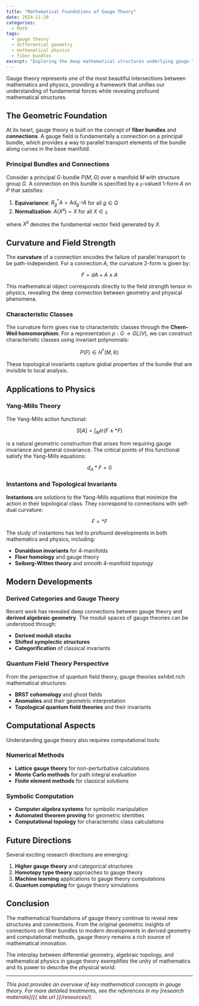 ```yaml
---
title: "Mathematical Foundations of Gauge Theory"
date: 2024-11-20
categories:
  - Math
tags:
  - gauge theory
  - differential geometry
  - mathematical physics
  - fiber bundles
excerpt: "Exploring the deep mathematical structures underlying gauge theories, from fiber bundles to characteristic classes."
---
```


Gauge theory represents one of the most beautiful intersections between mathematics and physics, providing a framework that unifies our understanding of fundamental forces while revealing profound mathematical structures.

## The Geometric Foundation

At its heart, gauge theory is built on the concept of **fiber bundles** and **connections**. A gauge field is fundamentally a connection on a principal bundle, which provides a way to parallel transport elements of the bundle along curves in the base manifold.

### Principal Bundles and Connections

Consider a principal $G$-bundle $P(M, G)$ over a manifold $M$ with structure group $G$. A connection on this bundle is specified by a $\mathfrak{g}$-valued 1-form $A$ on $P$ that satisfies:

1. **Equivariance**: $R_g^* A = \text{Ad}_{g^{-1}} A$ for all $g \in G$
2. **Normalization**: $A(X^\sharp) = X$ for all $X \in \mathfrak{g}$

where $X^\sharp$ denotes the fundamental vector field generated by $X$.

## Curvature and Field Strength

The **curvature** of a connection encodes the failure of parallel transport to be path-independent. For a connection $A$, the curvature 2-form is given by:

$$F = dA + A \wedge A$$

This mathematical object corresponds directly to the field strength tensor in physics, revealing the deep connection between geometry and physical phenomena.

### Characteristic Classes

The curvature form gives rise to characteristic classes through the **Chern-Weil homomorphism**. For a representation $\rho: G \to GL(V)$, we can construct characteristic classes using invariant polynomials:

$$P(F) \in H^*(M, \mathbb{R})$$

These topological invariants capture global properties of the bundle that are invisible to local analysis.

## Applications to Physics

### Yang-Mills Theory

The Yang-Mills action functional:

$$S[A] = \int_M \text{tr}(F \wedge *F)$$

is a natural geometric construction that arises from requiring gauge invariance and general covariance. The critical points of this functional satisfy the Yang-Mills equations:

$$d_A *F = 0$$

### Instantons and Topological Invariants

**Instantons** are solutions to the Yang-Mills equations that minimize the action in their topological class. They correspond to connections with self-dual curvature:

$$F = *F$$

The study of instantons has led to profound developments in both mathematics and physics, including:

- **Donaldson invariants** for 4-manifolds
- **Floer homology** and gauge theory
- **Seiberg-Witten theory** and smooth 4-manifold topology

## Modern Developments

### Derived Categories and Gauge Theory

Recent work has revealed deep connections between gauge theory and **derived algebraic geometry**. The moduli spaces of gauge theories can be understood through:

- **Derived moduli stacks**
- **Shifted symplectic structures**
- **Categorification** of classical invariants

### Quantum Field Theory Perspective

From the perspective of quantum field theory, gauge theories exhibit rich mathematical structures:

- **BRST cohomology** and ghost fields
- **Anomalies** and their geometric interpretation
- **Topological quantum field theories** and their invariants

## Computational Aspects

Understanding gauge theory also requires computational tools:

### Numerical Methods

- **Lattice gauge theory** for non-perturbative calculations
- **Monte Carlo methods** for path integral evaluation
- **Finite element methods** for classical solutions

### Symbolic Computation

- **Computer algebra systems** for symbolic manipulation
- **Automated theorem proving** for geometric identities
- **Computational topology** for characteristic class calculations

## Future Directions

Several exciting research directions are emerging:

1. **Higher gauge theory** and categorical structures
2. **Homotopy type theory** approaches to gauge theory
3. **Machine learning** applications to gauge theory computations
4. **Quantum computing** for gauge theory simulations

## Conclusion

The mathematical foundations of gauge theory continue to reveal new structures and connections. From the original geometric insights of connections on fiber bundles to modern developments in derived geometry and computational methods, gauge theory remains a rich source of mathematical innovation.

The interplay between differential geometry, algebraic topology, and mathematical physics in gauge theory exemplifies the unity of mathematics and its power to describe the physical world.

---

*This post provides an overview of key mathematical concepts in gauge theory. For more detailed treatments, see the references in my [research materials]({{ site.url }}/resources/).*